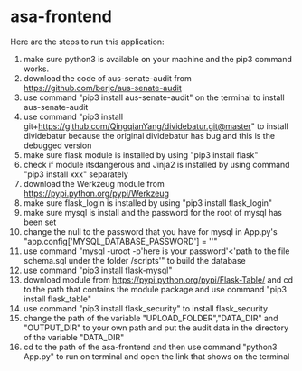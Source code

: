 # asa-frontend
Here are the steps to run this application:
1.  make sure python3 is available on your machine and the pip3 command works.
2.  download the code of aus-senate-audit from https://github.com/berjc/aus-senate-audit
3.  use command "pip3 install aus-senate-audit" on the terminal to install aus-senate-audit
4.  use command "pip3 install git+https://github.com/QingqianYang/dividebatur.git@master" to install dividebatur because the original dividebatur has bug and this is the debugged version
5.  make sure flask module is installed by using "pip3 install flask"
6.  check if module itsdangerous and Jinja2 is installed by using command "pip3 install xxx" separately
7.  download the Werkzeug module from https://pypi.python.org/pypi/Werkzeug
8.  make sure flask_login is installed by using "pip3 install flask_login"
9.  make sure mysql is install and the password for the root of mysql has been set
10.  change the null to the password that you have for mysql in App.py's "app.config['MYSQL_DATABASE_PASSWORD'] = ''"
11. use command "mysql -uroot -p'here is your password'<'path to the file schema.sql under the folder /scripts'" to build the database
12. use command "pip3 install flask-mysql"
13. download module from https://pypi.python.org/pypi/Flask-Table/ and cd to the path that contains the module package and use command "pip3 install flask_table"
14. use command "pip3 install flask_security" to install flask_security
15. change the path of the variable "UPLOAD_FOLDER","DATA_DIR" and "OUTPUT_DIR" to your own path and put the audit data in the directory of the variable "DATA_DIR"
16. cd to the path of the asa-frontend and then use command "python3 App.py" to run on terminal and open the link that shows on the terminal
